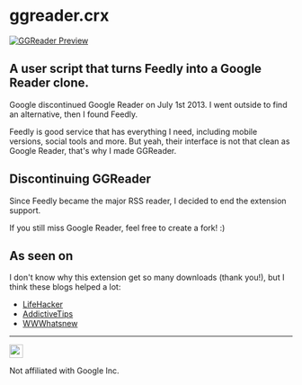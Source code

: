 # ggreader.crx

[![GGReader Preview](https://raw.githubusercontent.com/ramon82/ggreader.crx/master/preview.png)](https://ramon.codes/projects/ggreader.crx)

## A user script that turns Feedly into a Google Reader clone.
Google discontinued Google Reader on July 1st 2013. I went outside to find an alternative, then I found Feedly.

Feedly is good service that has everything I need, including mobile versions, social tools and more. But yeah, their interface is not that clean as Google Reader, that's why I made GGReader.


## Discontinuing GGReader
Since Feedly became the major RSS reader, I decided to end the extension support. 

If you still miss Google Reader, feel free to create a fork! :)


## As seen on
I don't know why this extension get so many downloads (thank you!), but I think these blogs helped a lot:
- [LifeHacker](http://lifehacker.com/feedly-reader-makes-feedly-look-more-like-google-reader-478017325)
- [AddictiveTips](http://www.addictivetips.com/web/get-google-reader-look-feel-in-feedly-with-this-theme/)
- [WWWhatsnew](http://wwwhatsnew.com/2013/04/20/feedly-reader-viste-a-feedly-como-google-reader-con-esta-extension-para-chrome/)

---

<a href="https://ramon82.com" target="_blank">
  <img src="https://utils.ramon82.com/hit.svg?referrer=github.com&title=GitHub%20/%20ggreader.crx&location=https://github.com/ramon82/ggreader.crx" width="24" height="24" />
</a>

<p></p>

<p>
Not affiliated with Google Inc.
</p>
